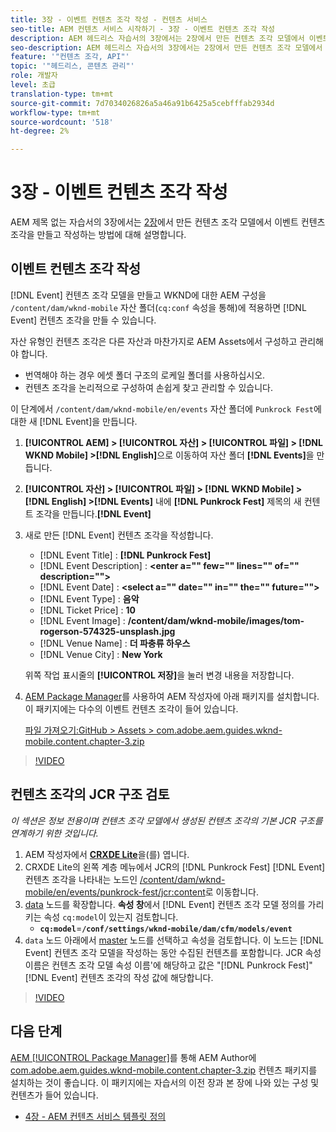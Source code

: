 ```yaml
---
title: 3장 - 이벤트 컨텐츠 조각 작성 - 컨텐츠 서비스
seo-title: AEM 컨텐츠 서비스 시작하기 - 3장 - 이벤트 컨텐츠 조각 작성
description: AEM 헤드리스 자습서의 3장에서는 2장에서 만든 컨텐츠 조각 모델에서 이벤트 컨텐츠 조각을 만들고 작성하는 방법을 다룹니다.
seo-description: AEM 헤드리스 자습서의 3장에서는 2장에서 만든 컨텐츠 조각 모델에서 이벤트 컨텐츠 조각을 만들고 작성하는 방법을 다룹니다.
feature: '"컨텐츠 조각, API"'
topic: '"헤드리스, 콘텐츠 관리"'
role: 개발자
level: 초급
translation-type: tm+mt
source-git-commit: 7d7034026826a5a46a91b6425a5cebfffab2934d
workflow-type: tm+mt
source-wordcount: '518'
ht-degree: 2%

---
```



# 3장 - 이벤트 컨텐츠 조각 작성

AEM 제목 없는 자습서의 3장에서는 [2장](./chapter-2.md)에서 만든 컨텐츠 조각 모델에서 이벤트 컨텐츠 조각을 만들고 작성하는 방법에 대해 설명합니다.

## 이벤트 컨텐츠 조각 작성

[!DNL Event] 컨텐츠 조각 모델을 만들고 WKND에 대한 AEM 구성을 `/content/dam/wknd-mobile` 자산 폴더(`cq:conf` 속성을 통해)에 적용하면 [!DNL Event] 컨텐츠 조각을 만들 수 있습니다.

자산 유형인 컨텐츠 조각은 다른 자산과 마찬가지로 AEM Assets에서 구성하고 관리해야 합니다.

* 번역해야 하는 경우 에셋 폴더 구조의 로케일 폴더를 사용하십시오.
* 컨텐츠 조각을 논리적으로 구성하여 손쉽게 찾고 관리할 수 있습니다.

이 단계에서 `/content/dam/wknd-mobile/en/events` 자산 폴더에 `Punkrock Fest`에 대한 새 [!DNL Event]을 만듭니다.

1. **[!UICONTROL AEM] > [!UICONTROL 자산] > [!UICONTROL 파일] > [!DNL WKND Mobile] >[!DNL English]**&#x200B;으로 이동하여 자산 폴더 **[!DNL Events]**&#x200B;을 만듭니다.
1. **[!UICONTROL 자산] > [!UICONTROL 파일] > [!DNL WKND Mobile] > [!DNL English] >[!DNL Events]** 내에 **[!DNL Punkrock Fest]** 제목의 새 컨텐트 조각을 만듭니다.**[!DNL Event]**
1. 새로 만든 [!DNL Event] 컨텐츠 조각을 작성합니다.

   * [!DNL Event Title] : **[!DNL Punkrock Fest]**
   * [!DNL Event Description] :  **&lt;enter a=&quot;&quot; few=&quot;&quot; lines=&quot;&quot; of=&quot;&quot; description=&quot;&quot;>**
   * [!DNL Event Date] :  **&lt;select a=&quot;&quot; date=&quot;&quot; in=&quot;&quot; the=&quot;&quot; future=&quot;&quot;>**
   * [!DNL Event Type] : **음악**
   * [!DNL Ticket Price] : **10**
   * [!DNL Event Image] : **/content/dam/wknd-mobile/images/tom-rogerson-574325-unsplash.jpg**
   * [!DNL Venue Name] : **더 파충류 하우스**
   * [!DNL Venue City] : **New York**

   위쪽 작업 표시줄의 **[!UICONTROL 저장]**&#x200B;을 눌러 변경 내용을 저장합니다.

1. [AEM Package Manager](http://localhost:4502/crx/packmgr/index.jsp)를 사용하여 AEM 작성자에 아래 패키지를 설치합니다. 이 패키지에는 다수의 이벤트 컨텐츠 조각이 들어 있습니다.

   [파일 가져오기:GitHub > Assets > com.adobe.aem.guides.wknd-mobile.content.chapter-3.zip](https://github.com/adobe/aem-guides-wknd-mobile/releases/latest)

>[!VIDEO](https://video.tv.adobe.com/v/28338/?quality=12&learn=on)

## 컨텐츠 조각의 JCR 구조 검토

*이 섹션은 정보 전용이며 컨텐츠 조각 모델에서 생성된 컨텐츠 조각의 기본 JCR 구조를 연계하기 위한 것입니다.*

1. AEM 작성자에서 **[CRXDE Lite](http://localhost:4502/crx/de/index.jsp)**&#x200B;을(를) 엽니다.
1. CRXDE Lite의 왼쪽 계층 메뉴에서 JCR의 [!DNL Punkrock Fest] [!DNL Event] 컨텐츠 조각을 나타내는 노드인 [/content/dam/wknd-mobile/en/events/punkrock-fest/jcr:content](http://localhost:4502/crx/de/index.jsp#/content/dam/wknd-mobile/en/events/punkrock-fest/jcr:content)로 이동합니다.
1. [data](http://localhost:4502/crx/de/index.jsp#/content/dam/wknd-mobile/en/events/punkrock-fest/jcr:content/data/master) 노드를 확장합니다.
**속성 창**&#x200B;에서 [!DNL Event] 컨텐츠 조각 모델 정의를 가리키는 속성 `cq:model`이 있는지 검토합니다.
   * **`cq:model`**=**`/conf/settings/wknd-mobile/dam/cfm/models/event`**
1. `data` 노드 아래에서 [master](http://localhost:4502/crx/de/index.jsp#/content/dam/wknd-mobile/en/events/punkrock-fest/jcr:content/data/master) 노드를 선택하고 속성을 검토합니다. 이 노드는 [!DNL Event] 컨텐츠 조각 모델을 작성하는 동안 수집된 컨텐츠를 포함합니다. JCR 속성 이름은 컨텐츠 조각 모델 속성 이름&#39;에 해당하고 값은 &quot;[!DNL Punkrock Fest]&quot; [!DNL Event] 컨텐츠 조각의 작성 값에 해당합니다.

>[!VIDEO](https://video.tv.adobe.com/v/28356/?quality=12&learn=on)

## 다음 단계

[AEM [!UICONTROL Package Manager]](http://localhost:4502/crx/packmgr/index.jsp)를 통해 AEM Author에 [com.adobe.aem.guides.wknd-mobile.content.chapter-3.zip](https://github.com/adobe/aem-guides-wknd-mobile/releases/latest) 컨텐츠 패키지를 설치하는 것이 좋습니다. 이 패키지에는 자습서의 이전 장과 본 장에 나와 있는 구성 및 컨텐츠가 들어 있습니다.

* [4장 - AEM 컨텐츠 서비스 템플릿 정의](./chapter-4.md)
